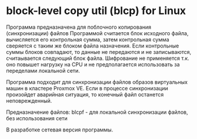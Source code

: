 # block-level copy util (blcp) for Linux
Программа предназначена для поблочного копирования (синхронизации) файлов
Программой считается блок исходного файла, вычисляется его контрольная сумма, затем контрольная сумма сверяется с таким же блоком файла назначения. Если контрольные суммы блоков совпадают, то данные не передаются и не записываются, считаывается следующий блок файла.
Шифрование не применяется т.к. оно повышет нагрузку на CPU и не предполагается использовать за переделами локальной сети.


Программа подходит для синхронизации файлов образов виртуальных машин в кластере Proxmox VE.
Если в процессе синхронизации произойдет аварийная ситуация, то конечный файл останется неповрежденный.

Предназначение файлов:
blcpf - для локальной синхронизации файлов, без использования сети

В разработке сетевая версия программы.
